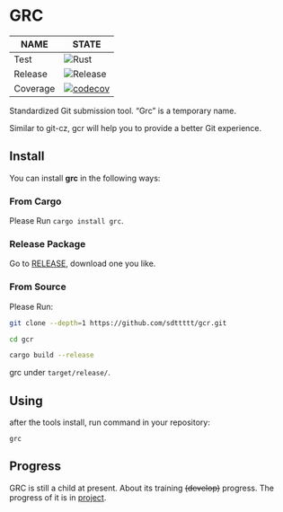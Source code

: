 # GRC

| NAME | STATE
|--|--
|Test| ![Rust](https://github.com/sdttttt/gcr/workflows/Rust/badge.svg)
|Release| ![Release](https://github.com/sdttttt/gcr/workflows/Release/badge.svg)
|Coverage| [![codecov](https://codecov.io/gh/sdttttt/gcr/branch/master/graph/badge.svg)](https://codecov.io/gh/sdttttt/gcr)

Standardized Git submission tool. “Grc” is a temporary name.

Similar to git-cz, gcr will help you to provide a better Git experience.

## Install

You can install **grc** in the following ways:

### From Cargo

Please Run `cargo install grc`.

### Release Package

Go to [RELEASE](https://github.com/sdttttt/gcr/releases), download one you like.

### From Source

Please Run:

```bash
git clone --depth=1 https://github.com/sdttttt/gcr.git

cd gcr

cargo build --release
```

grc under `target/release/`.

## Using

after the tools install, run command in your repository:

```
grc
```

## Progress

GRC is still a child at present. About its training ~~(develop)~~ progress. The progress of it is in [project](https://github.com/sdttttt/gcr/projects).
